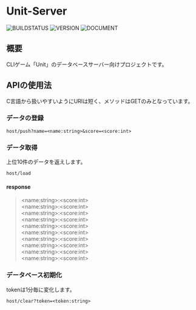 # Unit-Server

![BUILDSTATUS](https://img.shields.io/badge/build-passing-success.svg) ![VERSION](https://img.shields.io/badge/version-1.0.0r-blightgreen.svg) ![DOCUMENT](https://img.shields.io/badge/documents-available-blue.svg)

## 概要

CLIゲーム「Unit」のデータベースサーバー向けプロジェクトです。

## APIの使用法

C言語から扱いやすいようにURIは短く、メソッドはGETのみとなっています。

### データの登録

```http
host/push?name=<name:string>&score=<score:int>
```

### データ取得

上位10件のデータを返えします。

```http
host/load
```

#### response

> \<name:string>:\<score:int>  
> \<name:string>:\<score:int>  
> \<name:string>:\<score:int>  
> \<name:string>:\<score:int>  
> \<name:string>:\<score:int>  
> \<name:string>:\<score:int>  
> \<name:string>:\<score:int>  
> \<name:string>:\<score:int>  
> \<name:string>:\<score:int>  
> \<name:string>:\<score:int>  

### データベース初期化

tokenは1分毎に変化します。

```http
host/clear?token=<token:string>
```